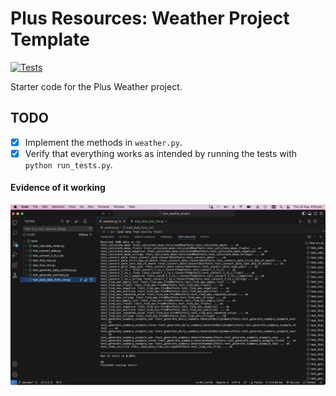 # Plus Resources: Weather Project Template
[![Tests](https://github.com/todesclia/plus_weather_project/actions/workflows/tests.yml/badge.svg)](https://github.com/todesclia/plus_weather_project/actions/workflows/tests.yml)

Starter code for the Plus Weather project.

## TODO

- [X] Implement the methods in `weather.py`.
- [X] Verify that everything works as intended by running the tests with `python run_tests.py`.

####  Evidence of it working
![Evidence of it working](./images/my-screenshot.png)